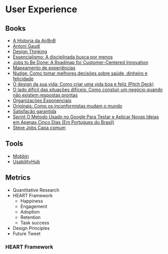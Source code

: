 # User Experience

<!--
Problem Framing
Evidence-driven design vs Data-driven programming

One-on-One feedback

https://linkedin.com/learning/paths/stay-competitive-using-design-thinking
https://linkedin.com/learning/paths/advance-your-skills-as-a-user-experience-researcher
https://linkedin.com/learning/paths/advance-your-skills-in-ux-design
https://linkedin.com/learning/paths/improve-your-ux-prototyping-skills
https://linkedin.com/learning/paths/improve-your-ux-design-skills

https://medium.com/quintoandar-design/design-jams-como-projetar-solu%C3%A7%C3%B5es-melhores-colaborativamente-dfb1411a5778
https://gv.com/sprint/
https://napratica.org.br/tecnicas-de-facilitacao-para-dia-a-dia-profissional/
https://medium.com/bridge-collection/design-critiques-how-to-maintain-trust-at-scale-3509f25389ce
https://brasil.uxdesign.cc/design-critique-o-segredo-para-seguran%C3%A7a-emocional-de-designers-uxconf-2018-cca461caea04?gi=6352e53ba454
https://medium.com/quintoandar-design/design-critique-4-passos-para-come%C3%A7ar-ceca21428cdd
https://uxdesign.cc/dont-take-design-critique-as-an-insult-6cf187ca6308
https://radicalcandor.com/our-approach/
https://hbr.org/2019/03/the-feedback-fallacy
https://rework.withgoogle.com/guides/managers-coach-managers-to-coach/steps/hold-effective-1-1-meetings/
https://seths.blog/2011/10/the-difference-between-management-and-leadership/
https://copyblogger.com/become-a-leader/
https://uxdesign.cc/the-role-of-a-designer-in-early-stage-startups-5320cdf6f820
https://library.gv.com/how-to-choose-the-right-ux-metrics-for-your-product-5f46359ab5be
http://duco.newhaircut.com/#!/
https://medium.com/designing-atlassian/data-driven-vs-data-informed-design-in-enterprise-products-538749b1b4eb
https://measuringu.com/mixing-methods/
https://measuringu.com/qual-methods/
https://uxdesign.cc/4-pillars-of-communicating-the-value-of-user-research-ffcb3bfb0771
https://questionpro.com/blog/what-is-conjoint-analysis/
https://medium.com/design-ibm/how-user-researchers-can-adapt-conjoint-analysis-e198db9dc33c
https://uxmatters.com/mt/archives/2012/09/strengths-and-weaknesses-of-quantitative-and-qualitative-research.php

https://amazon.com.br/Essencialismo-Greg-Mckeown/dp/8543102146
https://amazon.com.br/lado-difícil-das-situações-difíceis/dp/857827976X/
https://amazon.com.br/Steve-Jobs-Walter-Isaacson/dp/8535919716
https://amazon.com.br/Sprint-Jake-Knapp-ebook/dp/B06XPPS4JW
https://amazon.com.br/Hist%C3%B3ria-AirBnB-Leigh-Gallagher/dp/859315638X

https://app.pluralsight.com/paths/skill/ux-design
https://app.pluralsight.com/paths/skill/ux-research
https://app.pluralsight.com/paths/skill/visual-design-for-ux

https://elementor.com/blog/custom-navigation-menu/

https://app.pluralsight.com/library/courses/ux-driven-software-design/table-of-contents
-->

## Books

- [A Historia da AirBnB](https://amazon.com/Historia-AirBnB-Em-Portugues-Brasil/dp/859315638X)
- [Antoni Gaudí](https://amazon.com.br/gp/product/8497944305/)
- [Design Thinking](https://amazon.com.br/gp/product/8550801348/)
- [Essencialismo: A disciplinada busca por menos](https://amazon.com.br/Essencialismo-disciplinada-busca-por-menos-ebook/dp/B00WJ1L21O/)
- [Jobs to Be Done: A Roadmap for Customer-Centered Innovation](https://amazon.com.br/gp/product/B01HJ35YNI/)
- [Mapeamento de experiências](https://amazon.com.br/gp/product/8550800619/)
- [Nudge: Como tomar melhores decisões sobre saúde, dinheiro e felicidade](https://amazon.com.br/gp/product/8547000801/)
- [O design da sua vida: Como criar uma vida boa e feliz (Pitch Deck)](https://amazon.com.br/gp/product/B072W8H7PK/)
- [O lado difícil das situações difíceis: Como constuir um negócio quando não existem respostas prontas](https://amazon.com.br/lado-dif%C3%ADcil-das-situa%C3%A7%C3%B5es-dif%C3%ADceis/dp/857827976X/)
- [Organizações Exponenciais](https://amazon.com.br/gp/product/8567389364/)
- [Originais: Como os inconformistas mudam o mundo](https://amazon.com.br/gp/product/B06XQFMLVR/)
- [Satisfação garantida](https://amazon.com.br/gp/product/8595080275/)
- [Sprint O Metodo Usado no Google Para Testar e Aplicar Novas Ideias em Apenas Cinco Dias (Em Portugues do Brasil)](https://amazon.com/Sprint-Metodo-Google-Aplicar-Portugues/dp/8551001523)
- [Steve Jobs Capa comum](https://amazon.com.br/Steve-Jobs-Walter-Isaacson/dp/1982176865/)

## Tools

- [Mobbin](https://mobbin.com)
- [UsabilityHub](https://usabilityhub.com)

## Metrics

- Quantitative Research
- HEART Framework
  - Happiness
  - Engagement
  - Adoption
  - Retention
  - Task success
- Design Principles
- Future Tweet
<!-- - Double Diamond -->

### HEART Framework

<!--
## TBD

http://catarinasdesign.com.br/get-building-validando-ideia-de-sua-startup/

## Get out the building

- Ideação
- Hipotese
- Experimentos
- Validação
- Pivotar/Perseverar

## TBD

Product Designer
Content Designer
UX Researcher
Visual Designer/Graphic Design

## TBD

Produto
Design
Desenvolvimento

## TBD

Visão Estratégica - Longo Prazo
Produtos Dia a Dia - Curto Prazo

## Eat your own dog food

## Design Critique

-->
